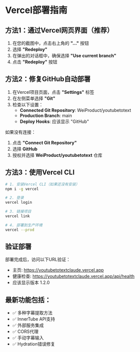 # Vercel部署指南

## 方法1：通过Vercel网页界面（推荐）

1. 在您的截图中，点击右上角的 **"..."** 按钮
2. 选择 **"Redeploy"**
3. 在弹出的对话框中，确保选择 **"Use current branch"**
4. 点击 **"Redeploy"** 按钮

## 方法2：修复GitHub自动部署

1. 在Vercel项目页面，点击 **"Settings"** 标签
2. 在左侧菜单选择 **"Git"**
3. 检查以下设置：
   - **Connected Git Repository**: WeiProduct/youtubetotext
   - **Production Branch**: main
   - **Deploy Hooks**: 应该显示 "GitHub"

如果没有连接：
1. 点击 **"Connect Git Repository"**
2. 选择 **GitHub**
3. 授权并选择 **WeiProduct/youtubetotext** 仓库

## 方法3：使用Vercel CLI

```bash
# 1. 安装Vercel CLI（如果还没有安装）
npm i -g vercel

# 2. 登录
vercel login

# 3. 链接项目
vercel link

# 4. 部署到生产环境
vercel --prod
```

## 验证部署

部署完成后，访问以下URL验证：
- 主页: https://youtubetotextclaude.vercel.app
- 健康检查: https://youtubetotextclaude.vercel.app/api/health
- 应该显示版本 1.2.0

## 最新功能包括：
- ✅ 多种字幕提取方法
- ✅ InnerTube API支持
- ✅ 外部服务集成
- ✅ CORS代理
- ✅ 手动字幕输入
- ✅ Hydration错误修复